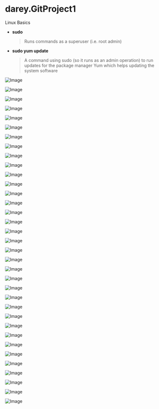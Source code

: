 # darey.GitProject1
Linux Basics

- **sudo**
  > Runs commands as a superuser (i.e. root admin)

- **sudo yum update**
  > A command using sudo (so it runs as an admin operation) to run updates for the package manager Yum which helps updating the system software

![Image](Images/Screenshot%2023-10-11%at%22.04.40.png)


![Image](Images/Screenshot%2023-10-11%at%22.09.54.png)


![Image](Images/Screenshot%2023-10-11%at%22.21.55.png)


![Image](Images/Screenshot%2023-10-11%at%22.22.35.png)


![Image](Images/Screenshot%2023-10-11%at%22.23.41.png)


![Image](Images/Screenshot%2023-10-11%at%22.24.27.png)


![Image](Images/Screenshot%2023-10-11%at%22.24.49.png)


![Image](Images/Screenshot%2023-10-11%at%22.26.34.png)


![Image](Images/Screenshot%2023-10-11%at%22.32.57.png)


![Image](Images/Screenshot%2023-10-11%at%22.34.52.png)


![Image](Images/Screenshot%2023-10-11%at%22.35.20.png)


![Image](Images/Screenshot%2023-10-11%at%22.37.20.png)


![Image](Images/Screenshot%2023-10-11%at%22.41.35.png)


![Image](Images/Screenshot%2023-10-11%at%23.02.30.png)


![Image](Images/Screenshot%2023-10-11%at%23.06.24.png)


![Image](Images/Screenshot%2023-10-11%at%23.09.05.png)


![Image](Images/Screenshot%2023-10-11%at%23.17.21.png)


![Image](Images/Screenshot%2023-10-11%at%23.18.13.png)


![Image](Images/Screenshot%2023-10-11%at%23.19.44.png)


![Image](Images/Screenshot%2023-10-11%at%23.37.32.png)


![Image](Images/Screenshot%2023-10-11%at%23.38.14.png)


![Image](Images/Screenshot%2023-10-11%at%23.38.23.png)


![Image](Images/Screenshot%2023-10-11%at%23.38.45.png)


![Image](Images/Screenshot%2023-10-11%at%23.39.12.png)


![Image](Images/Screenshot%2023-10-11%at%23.39.21.png)


![Image](Images/Screenshot%2023-10-11%at%23.39.40.png)


![Image](Images/Screenshot%2023-10-11%at%23.41.10.png)


![Image](Images/Screenshot%2023-10-11%at%23.41.18.png)


![Image](Images/Screenshot%2023-10-11%at%23.43.04.png)


![Image](Images/Screenshot%2023-10-11%at%23.43.17.png)


![Image](Images/Screenshot%2023-10-11%at%23.50.23.png)


![Image](Images/Screenshot%2023-10-11%at%23.51.42.png)


![Image](Images/Screenshot%2023-10-11%at%23.52.01.png)


![Image](Images/Screenshot%2023-10-12%at%00.16.07.png)


![Image](Images/Screenshot%2023-10-12%at%00.16.35.png)

